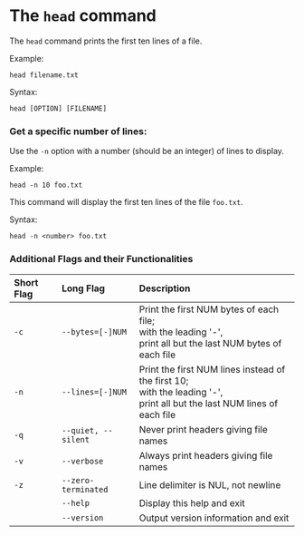 # The `head` command

The `head` command prints the first ten lines of a file.

Example:
```
head filename.txt
```

Syntax:
```
head [OPTION] [FILENAME]
```

### Get a specific number of lines:

Use the `-n` option with a number (should be an integer) of lines to display.

Example:
```
head -n 10 foo.txt
```

This command will display the first ten lines of the file `foo.txt`.

Syntax:
```
head -n <number> foo.txt
```
### Additional Flags and their Functionalities


|**Short Flag**   |**Long Flag**   |**Description**   |
|:---|:---|:---|
|`-c`|`--bytes=[-]NUM`|Print the first NUM bytes of each file; <br>with the leading '-', <br>print all but the last NUM bytes of each file|
|`-n`|`--lines=[-]NUM`|Print the first NUM lines instead of the first 10;<br> with the leading '-', <br>print all but the last NUM lines of each file|
|`-q`|`--quiet, --silent`|Never print headers giving file names|
|`-v`|`--verbose`|Always print headers giving file names|
|`-z`|`--zero-terminated`|Line delimiter is NUL, not newline|
|` `|`--help`| Display this help and exit|
|` `|`--version`|Output version information and exit|